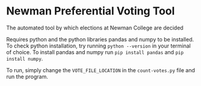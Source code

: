 # Newman Preferential Voting Tool
The automated tool by which elections at Newman College are decided

Requires python and the python libraries pandas and numpy to be installed. 
To check python installation, try running `python --version` in your terminal of choice.
To install pandas and numpy run `pip install pandas` and `pip install numpy`.

To run, simply change the `VOTE_FILE_LOCATION` in the `count-votes.py` file and run the program.